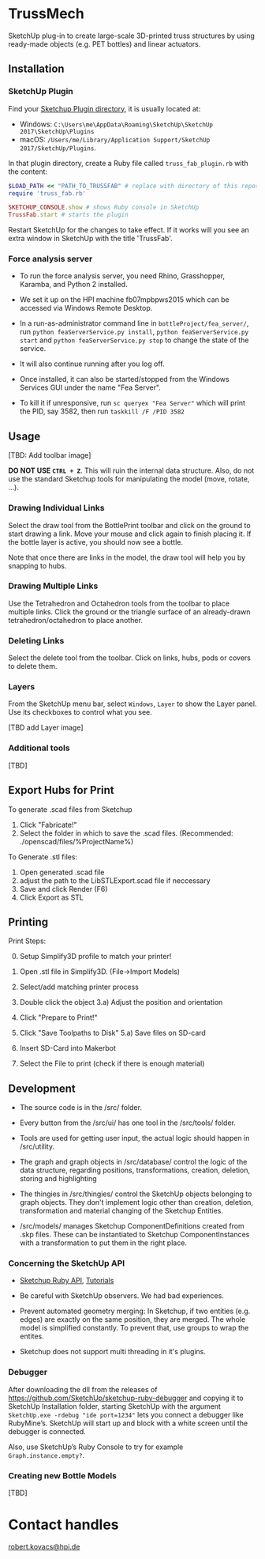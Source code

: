 # TrussMech

SketchUp plug-in to create large-scale 3D-printed truss structures by using ready-made objects (e.g. PET bottles) and linear actuators.

## Installation

### SketchUp Plugin

Find your [Sketchup Plugin directory](http://www.sketchup.com/intl/en/developer/docs/loading), it is usually located at:
- Windows: `C:\Users\me\AppData\Roaming\SketchUp\SketchUp 2017\SketchUp\Plugins`
- macOS: `/Users/me/Library/Application Support/SketchUp 2017/SketchUp/Plugins`.

In that plugin directory, create a Ruby file called `truss_fab_plugin.rb` with the content:

```ruby
$LOAD_PATH << "PATH_TO_TRUSSFAB" # replace with directory of this repository
require 'truss_fab.rb'

SKETCHUP_CONSOLE.show # shows Ruby console in SketchUp
TrussFab.start # starts the plugin
```

Restart SketchUp for the changes to take effect. If it works will you see an extra window in SketchUp with the title 'TrussFab'.

### Force analysis server

* To run the force analysis server, you need Rhino, Grasshopper, Karamba, and Python 2 installed.

* We set it up on the HPI machine fb07mpbpws2015 which can be accessed via Windows Remote Desktop.

* In a run-as-administrator command line in `bottleProject/fea_server/`, run `python feaServerService.py install`, `python feaServerService.py start` and `python feaServerService.py stop` to change the state of the service.

* It will also continue running after you log off.

* Once installed, it can also be started/stopped from the Windows Services GUI under the name "Fea Server".

* To kill it if unresponsive, run `sc queryex "Fea Server"` which will print the PID, say 3582, then run `taskkill /F /PID 3582`


## Usage

[TBD: Add toolbar image]

**DO NOT USE `CTRL + Z`**. This will ruin the internal data structure. Also, do not use the standard Sketchup tools for manipulating the model (move, rotate, ...).

### Drawing Individual Links

Select the draw tool from the BottlePrint toolbar and click on the ground to start drawing a link. Move your mouse and click again to finish placing it. If the bottle layer is active, you should now see a bottle.

Note that once there are links in the model, the draw tool will help you by snapping to hubs.

### Drawing Multiple Links

Use the Tetrahedron and Octahedron tools from the toolbar to place multiple links. Click the ground or the triangle surface of an already-drawn tetrahedron/octahedron to place another.

### Deleting Links

Select the delete tool from the toolbar. Click on links, hubs, pods or covers to delete them.

### Layers

From the SketchUp menu bar, select `Windows`, `Layer` to show the Layer panel. Use its checkboxes to control what you see.

[TBD add Layer image]

### Additional tools

[TBD]

## Export Hubs for Print

To generate .scad files from Sketchup

1. Click "Fabricate!"
2. Select the folder in which to save the .scad files. (Recommended: ./openscad/files/%ProjectName%)

To Generate .stl files:

1. Open generated .scad file
2. adjust the path to the LibSTLExport.scad file if neccessary
3. Save and click Render (F6)
4. Click Export as STL

## Printing

Print Steps:

0. Setup Simplify3D profile to match your printer!

1. Open .stl file in Simplify3D. (File->Import Models)
2. Select/add matching printer process
3. Double click the object
	3.a) Adjust the position and orientation
4. Click "Prepare to Print!"
5. Click "Save Toolpaths to Disk"
	5.a) Save files on SD-card
6. Insert SD-Card into Makerbot
7. Select the File to print (check if there is enough material)



## Development

* The source code is in the /src/ folder.

* Every button from the /src/ui/ has one tool in the /src/tools/ folder.

* Tools are used for getting user input, the actual logic should happen in /src/utility.

* The graph and graph objects in /src/database/ control the logic of the data structure, regarding positions, transformations, creation, deletion, storing and highlighting

* The thingies in /src/thingies/ control the SketchUp objects belonging to graph objects. They don't implement logic other than creation, deletion, transformation and material changing of the Sketchup Entities.

* /src/models/ manages Sketchup ComponentDefinitions created from .skp files. These can be instantiated to Sketchup ComponentInstances with a transformation to put them in the right place.

### Concerning the SketchUp API

* [Sketchup Ruby API](http://www.sketchup.com/intl/en/developer/index), [Tutorials](http://www.sketchup.com/intl/en/developer/docs/tutorial_geometry)

* Be careful with SketchUp observers. We had bad experiences.

* Prevent automated geometry merging: In Sketchup, if two entities (e.g. edges) are exactly on the same position, they are merged. The whole model is simplified constantly. To prevent that, use groups to wrap the entites.

* Sketchup does not support multi threading in it's plugins.

### Debugger

After downloading the dll from the releases of https://github.com/SketchUp/sketchup-ruby-debugger and copying it to SketchUp Installation folder, starting SketchUp with the argument `SketchUp.exe -rdebug "ide port=1234"` lets you connect a debugger like RubyMine’s. SketchUp will start up and block with a white screen until the debugger is connected.

Also, use SketchUp’s Ruby Console to try for example `Graph.instance.empty?`.

### Creating new Bottle Models

[TBD]

# Contact handles

robert.kovacs@hpi.de

